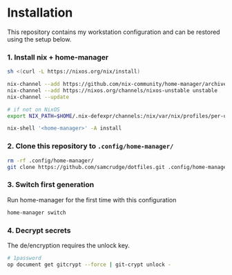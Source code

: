 # Installation

This repository contains my workstation configuration and can be restored using the setup below.

### 1. Install nix + home-manager

```bash
sh <(curl -L https://nixos.org/nix/install)

nix-channel --add https://github.com/nix-community/home-manager/archive/master.tar.gz home-manager
nix-channel --add https://nixos.org/channels/nixos-unstable unstable
nix-channel --update

# if not on NixOS
export NIX_PATH=$HOME/.nix-defexpr/channels:/nix/var/nix/profiles/per-user/root/channels${NIX_PATH:+:$NIX_PATH}

nix-shell '<home-manager>' -A install
```

### 2. Clone this repository to `.config/home-manager/`

```bash
rm -rf .config/home-manager/
git clone https://github.com/samcrudge/dotfiles.git .config/home-manager/
```

### 3. Switch first generation

Run home-manager for the first time with this configuration

```bash
home-manager switch
```

### 4. Decrypt secrets

The de/encryption requires the unlock key.

```bash
# 1password
op document get gitcrypt --force | git-crypt unlock -
```
